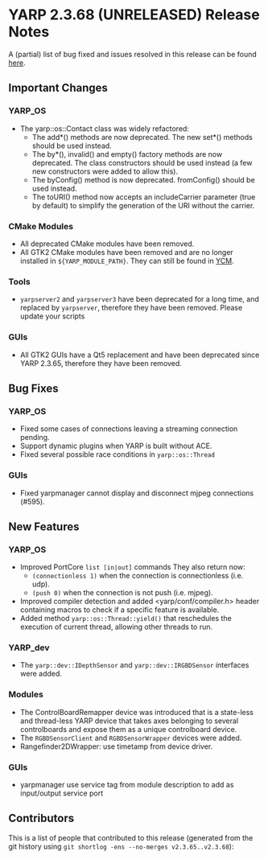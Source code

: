 YARP 2.3.68 (UNRELEASED) Release Notes
======================================


A (partial) list of bug fixed and issues resolved in this release can be found
[here](https://github.com/robotology/yarp/issues?q=label%3A%22Fixed+in%3A+YARP+2.3.68%22).


Important Changes
-----------------

### YARP_OS

* The yarp::os::Contact class was widely refactored:
  * The add*() methods are now deprecated. The new set*() methods should be used
    instead.
  * The by*(), invalid() and empty() factory methods are now deprecated. The
    class constructors should be used instead (a few new constructors were added
    to allow this).
  * The byConfig() method is now deprecated. fromConfig() should be used
    instead.
  * The toURI() method now accepts an includeCarrier parameter (true by
    default) to simplify the generation of the URI without the carrier.

### CMake Modules

* All deprecated CMake modules have been removed.
* All GTK2 CMake modules have been removed and are no longer installed in
  `${YARP_MODULE_PATH}`. They can still be found in
  [YCM](http://robotology.github.io/ycm).

### Tools

* `yarpserver2` and `yarpserver3` have been deprecated for a long time, and
  replaced by `yarpserver`, therefore they have been removed. Please update your
  scripts

### GUIs

* All GTK2 GUIs have a Qt5 replacement and have been deprecated since YARP
  2.3.65, therefore they have been removed.


Bug Fixes
---------

### YARP_OS

* Fixed some cases of connections leaving a streaming connection pending.
* Support dynamic plugins when YARP is built without ACE.
* Fixed several possible race conditions in `yarp::os::Thread`

### GUIs

* Fixed yarpmanager cannot display and disconnect mjpeg connections (#595).



New Features
------------

### YARP_OS

* Improved PortCore `list [in|out]` commands
  They also return now:
  * `(connectionless 1)` when the connection is connectionless (i.e. udp).
  * `(push 0)` when the connection is not push (i.e. mjpeg).
* Improved compiler detection and added <yarp/conf/compiler.h> header
  containing macros to check if a specific feature is available.
* Added method `yarp::os::Thread::yield()` that reschedules the execution of
  current thread, allowing other threads to run.


### YARP_dev

* The `yarp::dev::IDepthSensor` and `yarp::dev::IRGBDSensor` interfaces were added.

### Modules

* The ControlBoardRemapper device was introduced that is a state-less and
  thread-less YARP device that takes axes belonging to several controlboards and
  expose them as a unique controlboard device.
* The `RGBDSensorClient` and `RGBDSensorWrapper` devices were added.
* Rangefinder2DWrapper: use timetamp from device driver.

### GUIs

* yarpmanager use service tag from module description to add as input/output
  service port




Contributors
------------

This is a list of people that contributed to this release (generated from the
git history using `git shortlog -ens --no-merges v2.3.65..v2.3.68`):

```
```
